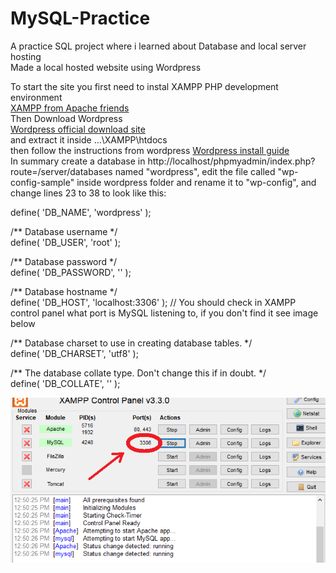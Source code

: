 # MySQL-Practice
A practice SQL project where i learned about Database and local server hosting<br />
Made a local hosted website using Wordpress  


To start the site you first need to instal XAMPP PHP development environment  
[XAMPP from Apache friends](https://www.apachefriends.org/)  
Then Download Wordpress  
[Wordpress official download site](https://wordpress.org/download/)  
and extract it inside ...\XAMPP\htdocs  
then follow the instructions from wordpress [Wordpress install guide](https://wordpress.org/support/article/how-to-install-wordpress/)  
In summary create a database in http://localhost/phpmyadmin/index.php?route=/server/databases named "wordpress", edit the file called "wp-config-sample" inside wordpress folder and rename it to "wp-config", and change lines 23 to 38 to look like this: 

define( 'DB_NAME', 'wordpress' );  

/** Database username */  
define( 'DB_USER', 'root' );  

/** Database password */  
define( 'DB_PASSWORD', '' );  

/** Database hostname */<br />
define( 'DB_HOST', 'localhost:3306' ); // You should check in XAMPP control panel what port is MySQL listening to, if you don't find it see image below<br />

/** Database charset to use in creating database tables. */<br />
define( 'DB_CHARSET', 'utf8' );<br />

/** The database collate type. Don't change this if in doubt. */<br />
define( 'DB_COLLATE', '' );<br />

![alt text](https://github.com/gruvix/MySQL-Practice/blob/main/MySQLPort.png)<br />
